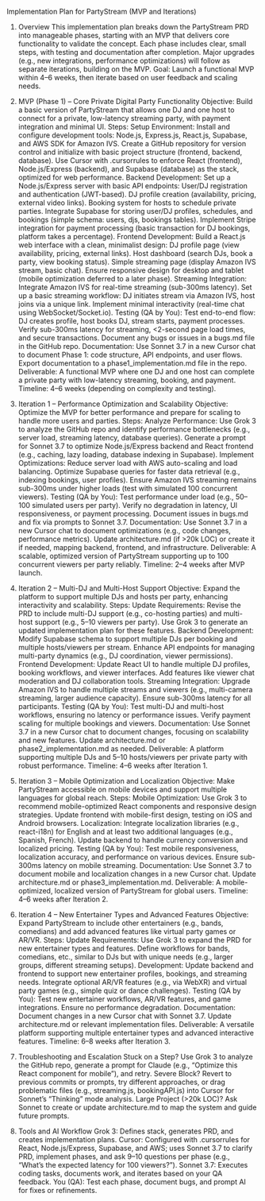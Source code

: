 Implementation Plan for PartyStream (MVP and Iterations)

1. Overview
   This implementation plan breaks down the PartyStream PRD into manageable phases, starting with an MVP that delivers core functionality to validate the concept. Each phase includes clear, small steps, with testing and documentation after completion. Major upgrades (e.g., new integrations, performance optimizations) will follow as separate iterations, building on the MVP.
   Goal: Launch a functional MVP within 4–6 weeks, then iterate based on user feedback and scaling needs.

2. MVP (Phase 1) – Core Private Digital Party Functionality
   Objective: Build a basic version of PartyStream that allows one DJ and one host to connect for a private, low-latency streaming party, with payment integration and minimal UI.
   Steps:
   Setup Environment:
   Install and configure development tools: Node.js, Express.js, React.js, Supabase, and AWS SDK for Amazon IVS.
   Create a GitHub repository for version control and initialize with basic project structure (frontend, backend, database).
   Use Cursor with .cursorrules to enforce React (frontend), Node.js/Express (backend), and Supabase (database) as the stack, optimized for web performance.
   Backend Development:
   Set up a Node.js/Express server with basic API endpoints:
   User/DJ registration and authentication (JWT-based).
   DJ profile creation (availability, pricing, external video links).
   Booking system for hosts to schedule private parties.
   Integrate Supabase for storing user/DJ profiles, schedules, and bookings (simple schema: users, djs, bookings tables).
   Implement Stripe integration for payment processing (basic transaction for DJ bookings, platform takes a percentage).
   Frontend Development:
   Build a React.js web interface with a clean, minimalist design:
   DJ profile page (view availability, pricing, external links).
   Host dashboard (search DJs, book a party, view booking status).
   Simple streaming page (display Amazon IVS stream, basic chat).
   Ensure responsive design for desktop and tablet (mobile optimization deferred to a later phase).
   Streaming Integration:
   Integrate Amazon IVS for real-time streaming (sub-300ms latency).
   Set up a basic streaming workflow: DJ initiates stream via Amazon IVS, host joins via a unique link.
   Implement minimal interactivity (real-time chat using WebSocket/Socket.io).
   Testing (QA by You):
   Test end-to-end flow: DJ creates profile, host books DJ, stream starts, payment processes.
   Verify sub-300ms latency for streaming, <2-second page load times, and secure transactions.
   Document any bugs or issues in a bugs.md file in the GitHub repo.
   Documentation:
   Use Sonnet 3.7 in a new Cursor chat to document Phase 1: code structure, API endpoints, and user flows.
   Export documentation to a phase1_implementation.md file in the repo.
   Deliverable: A functional MVP where one DJ and one host can complete a private party with low-latency streaming, booking, and payment.
   Timeline: 4–6 weeks (depending on complexity and testing).

3. Iteration 1 – Performance Optimization and Scalability
   Objective: Optimize the MVP for better performance and prepare for scaling to handle more users and parties.
   Steps:
   Analyze Performance:
   Use Grok 3 to analyze the GitHub repo and identify performance bottlenecks (e.g., server load, streaming latency, database queries).
   Generate a prompt for Sonnet 3.7 to optimize Node.js/Express backend and React frontend (e.g., caching, lazy loading, database indexing in Supabase).
   Implement Optimizations:
   Reduce server load with AWS auto-scaling and load balancing.
   Optimize Supabase queries for faster data retrieval (e.g., indexing bookings, user profiles).
   Ensure Amazon IVS streaming remains sub-300ms under higher loads (test with simulated 100 concurrent viewers).
   Testing (QA by You):
   Test performance under load (e.g., 50–100 simulated users per party).
   Verify no degradation in latency, UI responsiveness, or payment processing.
   Document issues in bugs.md and fix via prompts to Sonnet 3.7.
   Documentation:
   Use Sonnet 3.7 in a new Cursor chat to document optimizations (e.g., code changes, performance metrics).
   Update architecture.md (if >20k LOC) or create it if needed, mapping backend, frontend, and infrastructure.
   Deliverable: A scalable, optimized version of PartyStream supporting up to 100 concurrent viewers per party reliably.
   Timeline: 2–4 weeks after MVP launch.

4. Iteration 2 – Multi-DJ and Multi-Host Support
   Objective: Expand the platform to support multiple DJs and hosts per party, enhancing interactivity and scalability.
   Steps:
   Update Requirements:
   Revise the PRD to include multi-DJ support (e.g., co-hosting parties) and multi-host support (e.g., 5–10 viewers per party).
   Use Grok 3 to generate an updated implementation plan for these features.
   Backend Development:
   Modify Supabase schema to support multiple DJs per booking and multiple hosts/viewers per stream.
   Enhance API endpoints for managing multi-party dynamics (e.g., DJ coordination, viewer permissions).
   Frontend Development:
   Update React UI to handle multiple DJ profiles, booking workflows, and viewer interfaces.
   Add features like viewer chat moderation and DJ collaboration tools.
   Streaming Integration:
   Upgrade Amazon IVS to handle multiple streams and viewers (e.g., multi-camera streaming, larger audience capacity).
   Ensure sub-300ms latency for all participants.
   Testing (QA by You):
   Test multi-DJ and multi-host workflows, ensuring no latency or performance issues.
   Verify payment scaling for multiple bookings and viewers.
   Documentation:
   Use Sonnet 3.7 in a new Cursor chat to document changes, focusing on scalability and new features.
   Update architecture.md or phase2_implementation.md as needed.
   Deliverable: A platform supporting multiple DJs and 5–10 hosts/viewers per private party with robust performance.
   Timeline: 4–6 weeks after Iteration 1.

5. Iteration 3 – Mobile Optimization and Localization
   Objective: Make PartyStream accessible on mobile devices and support multiple languages for global reach.
   Steps:
   Mobile Optimization:
   Use Grok 3 to recommend mobile-optimized React components and responsive design strategies.
   Update frontend with mobile-first design, testing on iOS and Android browsers.
   Localization:
   Integrate localization libraries (e.g., react-i18n) for English and at least two additional languages (e.g., Spanish, French).
   Update backend to handle currency conversion and localized pricing.
   Testing (QA by You):
   Test mobile responsiveness, localization accuracy, and performance on various devices.
   Ensure sub-300ms latency on mobile streaming.
   Documentation:
   Use Sonnet 3.7 to document mobile and localization changes in a new Cursor chat.
   Update architecture.md or phase3_implementation.md.
   Deliverable: A mobile-optimized, localized version of PartyStream for global users.
   Timeline: 4–6 weeks after Iteration 2.

6. Iteration 4 – New Entertainer Types and Advanced Features
   Objective: Expand PartyStream to include other entertainers (e.g., bands, comedians) and add advanced features like virtual party games or AR/VR.
   Steps:
   Update Requirements:
   Use Grok 3 to expand the PRD for new entertainer types and features.
   Define workflows for bands, comedians, etc., similar to DJs but with unique needs (e.g., larger groups, different streaming setups).
   Development:
   Update backend and frontend to support new entertainer profiles, bookings, and streaming needs.
   Integrate optional AR/VR features (e.g., via WebXR) and virtual party games (e.g., simple quiz or dance challenges).
   Testing (QA by You):
   Test new entertainer workflows, AR/VR features, and game integrations.
   Ensure no performance degradation.
   Documentation:
   Document changes in a new Cursor chat with Sonnet 3.7.
   Update architecture.md or relevant implementation files.
   Deliverable: A versatile platform supporting multiple entertainer types and advanced interactive features.
   Timeline: 6–8 weeks after Iteration 3.

7. Troubleshooting and Escalation
   Stuck on a Step? Use Grok 3 to analyze the GitHub repo, generate a prompt for Claude (e.g., “Optimize this React component for mobile”), and retry.
   Severe Block? Revert to previous commits or prompts, try different approaches, or drag problematic files (e.g., streaming.js, bookingAPI.js) into Cursor for Sonnet’s “Thinking” mode analysis.
   Large Project (>20k LOC)? Ask Sonnet to create or update architecture.md to map the system and guide future prompts.

8. Tools and AI Workflow
   Grok 3: Defines stack, generates PRD, and creates implementation plans.
   Cursor: Configured with .cursorrules for React, Node.js/Express, Supabase, and AWS; uses Sonnet 3.7 to clarify PRD, implement phases, and ask 9–10 questions per phase (e.g., “What’s the expected latency for 100 viewers?”).
   Sonnet 3.7: Executes coding tasks, documents work, and iterates based on your QA feedback.
   You (QA): Test each phase, document bugs, and prompt AI for fixes or refinements.
